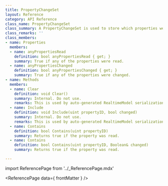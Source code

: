 ```yaml
---
title: PropertyChangeSet
layout: Reference
category: API Reference
class_name: PropertyChangeSet
class_summary: A PropertyChangeSet is used to store which properties were changed during a read or write operation.
class_remarks: ''
class_members:
- name: Properties
  members:
  - name: anyPropertiesRead
    definition: bool anyPropertiesRead { get; }
    summary: True if any of the properties were read.
  - name: anyPropertiesChanged
    definition: bool anyPropertiesChanged { get; }
    summary: True if any of the properties were changed.
- name: Methods
  members:
  - name: Clear
    definition: void Clear()
    summary: Internal. Do not use.
    remarks: This is used by auto-generated RealtimeModel serialization code and is required to be public, but is not a public API.
  - name: Include
    definition: void Include(uint propertyID, bool changed)
    summary: Internal. Do not use.
    remarks: This is used by auto-generated RealtimeModel serialization code and is required to be public, but is not a public API.
  - name: Contains
    definition: bool Contains(uint propertyID)
    summary: Returns true if the property was read.
  - name: Contains
    definition: bool Contains(uint propertyID, Boolean& changed)
    summary: Returns true if the property was read.

---
```

import ReferencePage from '../_ReferencePage.mdx'

<ReferencePage data={ frontMatter } />
